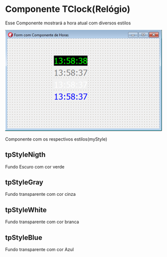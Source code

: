 # Componente TClock(Relógio)
Esse Componente mostrará a hora atual com diversos estilos


![Screenshot](/ScreenshotClock.png)

Componente com os respectivos estilos(myStyle) 

## tpStyleNigth 
 Fundo Escuro com cor verde

## tpStyleGray 
 Fundo transparente com cor cinza

## tpStyleWhite 
 Fundo transparente com cor branca

## tpStyleBlue 
 Fundo transparente com cor Azul




